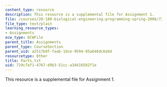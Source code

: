 ```yaml
---
content_type: resource
description: This resource is a supplemental file for Assignment 1.
file: /courses/20-180-biological-engineering-programming-spring-2006/729c7af14767d9b351cca3d416502f1e_Parts.txt
file_type: text/plain
learning_resource_types:
- Assignments
ocw_type: OCWFile
parent_title: Assignments
parent_type: CourseSection
parent_uid: a2517b9f-faab-1dce-9594-95a646dc6d4d
resourcetype: Other
title: Parts.txt
uid: 729c7af1-4767-d9b3-51cc-a3d416502f1e
---
```

This resource is a supplemental file for Assignment 1.


